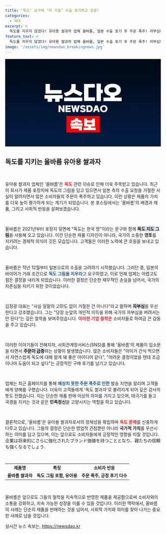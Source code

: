 ```yaml
---
title: ‘독도’ 요구에 ‘이 기업’ 수출 포기하고 성공!
categories:
  - 육아
excerpt: >
  독도를 지우지 않겠다! 유아용 쌀과자 업체 올바름, 일본 수출 포기 후 주문 폭주! 자부심이 담긴 독도 그림으로 SNS에서 입소문 나며 고객들의 뜨거운 반응을 이끌고 있다. 지금 바로 그 이야기를 확인해보세요!
feature_text: >
  독도를 지우지 않겠다! 유아용 쌀과자 업체 올바름, 일본 수출 포기 후 주문 폭주! 자부심이 담긴 독도 그림으로 SNS에서 입소문 나며 고객들의 뜨거운 반응을 이끌고 있다. 지금 바로 그 이야기를 확인해보세요!
image: '/assets/img/newsdao_breakingnews.jpg'
---
```


<p><img src="/assets/img/newsdao_breakingnews.jpg" alt="koreaapp 속보" /></p>

<h2 data-ke-size="size26">독도를 지키는 올바름 유아용 쌀과자</h2>

<p data-ke-size="size16">&nbsp;</p>

<p>유아용 쌀과자 업체인 '올바름'은 <b><span style="color: #ee2323;">독도</span></b> 관련 이슈로 인해 더욱 주목받고 있습니다. 최근 이 회사가 제품 포장지에 독도의 그림을 담고 있으면서 일본 측의 수출 요청을 거절한 사실이 알려지면서 많은 소비자들의 주문이 폭주하고 있습니다. 이런 상황은 제품의 가치를 더욱 높이 평가하게 되는 계기가 되었습니다. 본 포스팅에서는 '올바름'의 배경과 제품, 그리고 사회적 반응을 살펴보겠습니다.</p>

<p data-ke-size="size16">&nbsp;</p>

<p>올바름은 2021년부터 포장지 뒷면에 "독도는 한국 땅"이라는 문구와 함께 <b><span style="background-color: #21538527;">독도 지도 그림</span></b>을 사용해 오고 있습니다. 이건 단순한 제품 디자인이 아니라, 국가의 소중한 <b>영토</b>를 지키려는 경제적 의식이 깃든 모습입니다. 고객들은 이러한 노력에 큰 호응을 보내고 있습니다.</p>

<p data-ke-size="size16">&nbsp;</p>

<p>올바름은 작년 12월부터 일본으로의 수출을 고려하기 시작했습니다. 그러던 중, 일본의 바이어가 거래 조건으로 <b><span style="color: #1a5490;">독도 그림을 지우라</span></b>고 요구하였고, 이로 인해 업체는 어렵고도 힘든 결정을 내리게 되었습니다. 이러한 결정은 단순한 재무적인 손실을 넘어서, 국가의 자존심을 지키기 위한 것이었습니다.</p>

<p data-ke-size="size16">&nbsp;</p>

<p>김정광 대표는 "사실 일말의 고민도 없이 거절한 건 아니다"라고 말하며 <b><span style="background-color: #21538527;">자부심</span></b>을 우선한다고 강조했습니다. 그는 "당장 눈앞의 개인적 이득을 위해 국가의 자부심을 버려서는 안 된다"는 깊은 철학을 보여주었습니다. <b><span style="color: #ee2323;">이러한 기업 철학은</span></b> 소비자들로 하여금 큰 감동을 주고 있습니다.</p>

<p data-ke-size="size16">&nbsp;</p>

<p>이러한 이야기들이 전해지자, 사회관계망서비스(SNS)를 통해 '올바름'의 제품이 입소문을 타면서 <b><span style="background-color: #21538527;">주문이 급증</span></b>하는 상황이 발생했습니다. 많은 소비자들은 "아이가 간식 먹으면서 자연스럽게 독도에 대해 알게 돼 좋은 아이디어 같다", "어려운 결정이었을 텐데 조금이나마 도움이 되고 싶다"는 긍정적인 구매 후기를 남기고 있습니다. </p>

<p data-ke-size="size16">&nbsp;</p>

<p>업체는 최근 홈페이지를 통해 <b><span style="color: #1a5490;">예상치 못한 주문 폭주로 인한</span></b> 발송 지연을 알리며 고객들에게 양해를 구했습니다. 더욱이 고객들에게 '독도 쌀과자'로 불려지게 되어 깊은 감사의 뜻도 전했습니다. 이는 단순한 제품 판매 이상의 의미를 가지고 있으며, 태극기를 들고 국경을 지키는 것과 같은 <b>민족정신</b>을 고양시키는 역할을 하고 있습니다.</p>

<p data-ke-size="size16">&nbsp;</p>

<p>결론적으로, '올바름'은 유아용 쌀과자로서의 정체성을 확립하며 <b><span style="color: #ee2323;">독도 문제</span></b>를 신중하게 다루고 있습니다. 그들의 결정은 단순한 영업적 관점뿐만 아니라 <b>국가적 가치</b>를 우선시하는 의미를 담고 있으며, 이는 앞으로도 소비자들에게 긍정적인 영향을 미칠 것입니다. 企業は将来的にさらに強化されたブランド価値を持つこととなり、親たちの信頼も強くなるでしょう.</p>

<p data-ke-size="size16">&nbsp;</p>

<table style="width: 100%; border-collapse: collapse;">
    <tr>
        <td style="text-align: center; height: 17px;"><b>제품명</b></td>
        <td style="text-align: center; height: 17px;"><b>특징</b></td>
        <td style="text-align: center; height: 17px;"><b>소비자 반응</b></td>
    </tr>
    <tr>
        <td style="text-align: center; height: 17px;"><b>올바름 쌀과자</b></td>
        <td style="text-align: center; height: 17px;"><b>독도 그림 포함, 유아용</b></td>
        <td style="text-align: center; height: 17px;"><b>주문 폭주, 긍정 후기 다수</b></td>
    </tr>
</table>

<p data-ke-size="size16">&nbsp;</p>

<p>올바름은 앞으로도 그들의 철학을 지속적으로 반영한 제품을 제공함으로써 소비자와의 소통을 강화하고, 지속 가능한 성장을 이룰 수 있을 것입니다. 이러한 맥락에서, 올바름의 사례는 단순히 제품을 판매하는 것을 넘어서, 사회적 가치와 의미를 찾아 나가는 중요한 사례로 남을 것입니다.</p>
실시간 뉴스 속보는, <a href="https://newsdao.kr" rel="dofollow">https://newsdao.kr</a>


